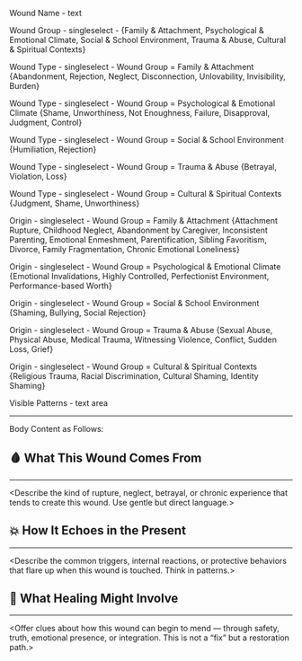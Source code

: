 Wound Name - text

Wound Group - singleselect - {Family & Attachment, Psychological & Emotional Climate, Social & School Environment, Trauma & Abuse, Cultural & Spiritual Contexts}

Wound Type - singleselect - Wound Group = Family & Attachment {Abandonment, Rejection, Neglect, Disconnection, Unlovability, Invisibility, Burden}

Wound Type - singleselect - Wound Group = Psychological & Emotional Climate {Shame, Unworthiness, Not Enoughness, Failure, Disapproval, Judgment, Control}

Wound Type - singleselect - Wound Group = Social & School Environment {Humiliation, Rejection}

Wound Type - singleselect - Wound Group = Trauma & Abuse {Betrayal, Violation, Loss}

Wound Type - singleselect - Wound Group = Cultural & Spiritual Contexts {Judgment, Shame, Unworthiness}

Origin - singleselect - Wound Group = Family & Attachment {Attachment Rupture, Childhood Neglect, Abandonment by Caregiver, Inconsistent Parenting, Emotional Enmeshment, Parentification, Sibling Favoritism, Divorce, Family Fragmentation, Chronic Emotional Loneliness}

Origin - singleselect - Wound Group = Psychological & Emotional Climate {Emotional Invalidations, Highly Controlled, Perfectionist Environment, Performance-based Worth}

Origin - singleselect - Wound Group = Social & School Environment {Shaming, Bullying, Social Rejection}

Origin - singleselect - Wound Group = Trauma & Abuse {Sexual Abuse, Physical Abuse, Medical Trauma, Witnessing Violence, Conflict, Sudden Loss, Grief}

Origin - singleselect - Wound Group = Cultural & Spiritual Contexts {Religious Trauma, Racial Discrimination, Cultural Shaming, Identity Shaming}

Visible Patterns - text area

---
Body Content as Follows:

## 🩸 What This Wound Comes From
---
<Describe the kind of rupture, neglect, betrayal, or chronic experience that tends to create this wound. Use gentle but direct language.>

## 💥 How It Echoes in the Present
---
<Describe the common triggers, internal reactions, or protective behaviors that flare up when this wound is touched. Think in patterns.>

## 🧪 What Healing Might Involve
---
<Offer clues about how this wound can begin to mend — through safety, truth, emotional presence, or integration. This is not a “fix” but a restoration path.>
